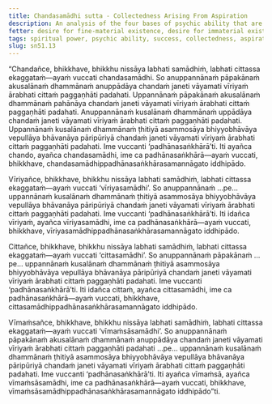 ```yaml
---
title: Chandasamādhi sutta - Collectedness Arising From Aspiration
description: An analysis of the four bases of psychic ability that are endowed with collectedness arising from aspiration, energy, mind, and investigation.
fetter: desire for fine-material existence, desire for immaterial existence, conceit, restlessness, ignorance
tags: spiritual power, psychic ability, success, collectedness, aspiration, persistence, energy, mind, investigation, reflection, close examination, sn, sn45-56, sn51
slug: sn51.13
---
```


“Chandañce, bhikkhave, bhikkhu nissāya labhati samādhiṁ, labhati cittassa ekaggataṁ—ayaṁ vuccati chandasamādhi. So anuppannānaṁ pāpakānaṁ akusalānaṁ dhammānaṁ anuppādāya chandaṁ janeti vāyamati vīriyaṁ ārabhati cittaṁ paggaṇhāti padahati. Uppannānaṁ pāpakānaṁ akusalānaṁ dhammānaṁ pahānāya chandaṁ janeti vāyamati vīriyaṁ ārabhati cittaṁ paggaṇhāti padahati. Anuppannānaṁ kusalānaṁ dhammānaṁ uppādāya chandaṁ janeti vāyamati vīriyaṁ ārabhati cittaṁ paggaṇhāti padahati. Uppannānaṁ kusalānaṁ dhammānaṁ ṭhitiyā asammosāya bhiyyobhāvāya vepullāya bhāvanāya pāripūriyā chandaṁ janeti vāyamati vīriyaṁ ārabhati cittaṁ paggaṇhāti padahati. Ime vuccanti ‘padhānasaṅkhārā’ti. Iti ayañca chando, ayañca chandasamādhi, ime ca padhānasaṅkhārā—ayaṁ vuccati, bhikkhave, chandasamādhippadhānasaṅkhārasamannāgato iddhipādo.

Vīriyañce, bhikkhave, bhikkhu nissāya labhati samādhiṁ, labhati cittassa ekaggataṁ—ayaṁ vuccati ‘vīriyasamādhi’. So anuppannānaṁ …pe… uppannānaṁ kusalānaṁ dhammānaṁ ṭhitiyā asammosāya bhiyyobhāvāya vepullāya bhāvanāya pāripūriyā chandaṁ janeti vāyamati vīriyaṁ ārabhati cittaṁ paggaṇhāti padahati. Ime vuccanti ‘padhānasaṅkhārā’ti. Iti idañca vīriyaṁ, ayañca vīriyasamādhi, ime ca padhānasaṅkhārā—ayaṁ vuccati, bhikkhave, vīriyasamādhippadhānasaṅkhārasamannāgato iddhipādo.

Cittañce, bhikkhave, bhikkhu nissāya labhati samādhiṁ, labhati cittassa ekaggataṁ—ayaṁ vuccati ‘cittasamādhi’. So anuppannānaṁ pāpakānaṁ …pe… uppannānaṁ kusalānaṁ dhammānaṁ ṭhitiyā asammosāya bhiyyobhāvāya vepullāya bhāvanāya pāripūriyā chandaṁ janeti vāyamati vīriyaṁ ārabhati cittaṁ paggaṇhāti padahati. Ime vuccanti ‘padhānasaṅkhārā’ti. Iti idañca cittaṁ, ayañca cittasamādhi, ime ca padhānasaṅkhārā—ayaṁ vuccati, bhikkhave, cittasamādhippadhānasaṅkhārasamannāgato iddhipādo.

Vīmaṁsañce, bhikkhave, bhikkhu nissāya labhati samādhiṁ, labhati cittassa ekaggataṁ—ayaṁ vuccati ‘vīmaṁsāsamādhi’. So anuppannānaṁ pāpakānaṁ akusalānaṁ dhammānaṁ anuppādāya chandaṁ janeti vāyamati vīriyaṁ ārabhati cittaṁ paggaṇhāti padahati …pe… uppannānaṁ kusalānaṁ dhammānaṁ ṭhitiyā asammosāya bhiyyobhāvāya vepullāya bhāvanāya pāripūriyā chandaṁ janeti vāyamati vīriyaṁ ārabhati cittaṁ paggaṇhāti padahati. Ime vuccanti ‘padhānasaṅkhārā’ti. Iti ayañca vīmaṁsā, ayañca vīmaṁsāsamādhi, ime ca padhānasaṅkhārā—ayaṁ vuccati, bhikkhave, vīmaṁsāsamādhippadhānasaṅkhārasamannāgato iddhipādo”ti.
